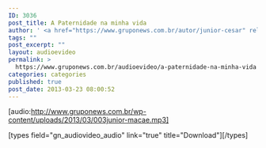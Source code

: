 ```yaml
---
ID: 3036
post_title: A Paternidade na minha vida
author: ' <a href="https://www.gruponews.com.br/autor/junior-cesar" rel="tag">Junior César</a>'
tags: ""
post_excerpt: ""
layout: audioevideo
permalink: >
  https://www.gruponews.com.br/audioevideo/a-paternidade-na-minha-vida
categories: categories
published: true
post_date: 2013-03-23 08:00:52
---
```

[audio:http://www.gruponews.com.br/wp-content/uploads/2013/03/003junior-macae.mp3]

[types field="gn_audiovideo_audio" link="true" title="Download"][/types]